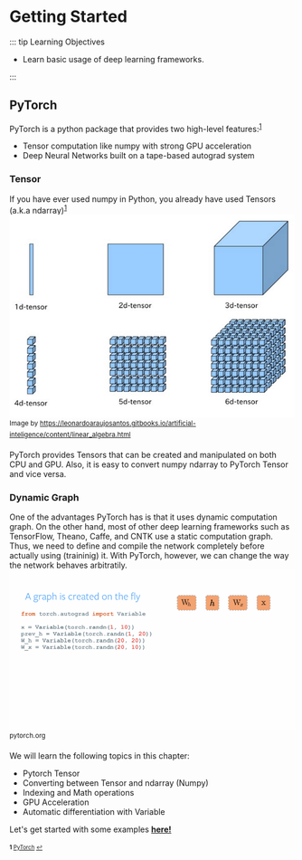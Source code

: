 ---
---
# Getting Started

::: tip Learning Objectives

- Learn basic usage of deep learning frameworks.

:::

## PyTorch

PyTorch is a python package that provides two high-level features:<sup id="a1">[1](#f1)</sup>

- Tensor computation like numpy with strong GPU acceleration
- Deep Neural Networks built on a tape-based autograd system

### Tensor

If you have ever used numpy in Python, you already have used Tensors (a.k.a ndarray)<sup id="a1">[1](#f1)</sup>
![tensor_illustration](./images/tensor.png)
<sup>Image by <https://leonardoaraujosantos.gitbooks.io/artificial-inteligence/content/linear_algebra.html></sup>

PyTorch provides Tensors that can be created and manipulated on both CPU and GPU. Also, it is easy to convert numpy ndarray to PyTorch Tensor and vice versa.

### Dynamic Graph

One of the advantages PyTorch has is that it uses dynamic computation graph. On the other hand, most of other deep learning frameworks such as TensorFlow, Theano, Caffe, and CNTK use a static computation graph. Thus, we need to define and compile the network completely before actually using (traininig) it. With PyTorch, however, we can change the way the network behaves arbitratily.
![dynamic-graph](./images/dynamic_graph.gif)
<sup>pytorch.org</sup>

We will learn the following topics in this chapter:

- Pytorch Tensor
- Converting between Tensor and ndarray (Numpy)
- Indexing and Math operations
- GPU Acceleration
- Automatic differentiation with Variable

Let's get started with some examples **[here!](https://github.com/ast0414/CSE6250BDH-LAB-DL/blob/master/0_Intro_PyTorch.ipynb)**

<sub><sup><b id="f1">1</b> [PyTorch](pytorch.org/about/) [↩](#a1)</sup></sub>

<!---
<sub><sup><b id="f1">1</b> REFERENCE [↩](#a1)</sup></sub>
-->